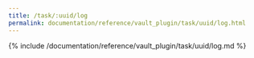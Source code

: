 ```yaml
---
title: /task/:uuid/log
permalink: documentation/reference/vault_plugin/task/uuid/log.html
---
```


{% include /documentation/reference/vault_plugin/task/uuid/log.md %}
